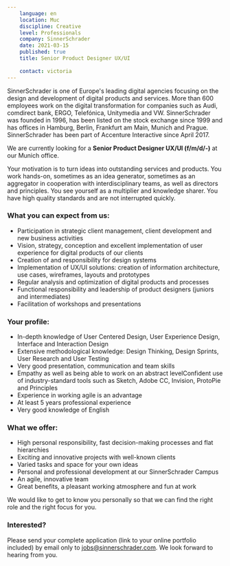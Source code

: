```yaml
---
    language: en
    location: Muc
    discipline: Creative
    level: Professionals
    company: SinnerSchrader
    date: 2021-03-15
    published: true
    title: Senior Product Designer UX/UI
     
    contact: victoria
---
```


SinnerSchrader is one of Europe's leading digital agencies focusing on the design and development of digital products and services. More than 600 employees work on the digital transformation for companies such as Audi, comdirect bank, ERGO, Telefónica, Unitymedia and VW. SinnerSchrader was founded in 1996, has been listed on the stock exchange since 1999 and has offices in Hamburg, Berlin, Frankfurt am Main, Munich and Prague. SinnerSchrader has been part of Accenture Interactive since April 2017.

We are currently looking for a **Senior Product Designer UX/UI (f/m/d/-)** at our Munich office.

Your motivation is to turn ideas into outstanding services and products. You work hands-on, sometimes as an idea generator, sometimes as an aggregator in cooperation with interdisciplinary teams, as well as directors and principles. You see yourself as a multiplier and knowledge sharer. You have high quality standards and are not interrupted quickly.

### What you can expect from us:

- Participation in strategic client management, client development and new business activities
- Vision, strategy, conception and excellent implementation of user experience for digital products of our clients
- Creation of and responsibility for design systems
- Implementation of UX/UI solutions: creation of information architecture, use cases, wireframes, layouts and prototypes
- Regular analysis and optimization of digital products and processes
- Functional responsibility and leadership of product designers (juniors and intermediates)
- Facilitation of workshops and presentations

### Your profile:

- In-depth knowledge of User Centered Design, User Experience Design, Interface and Interaction Design
- Extensive methodological knowledge: Design Thinking, Design Sprints, User Research and User Testing
- Very good presentation, communication and team skills
- Empathy as well as being able to work on an abstract levelConfident use of industry-standard tools such as Sketch, Adobe CC, Invision, ProtoPie and Principles
- Experience in working agile is an advantage
- At least 5 years professional experience
- Very good knowledge of English

### What we offer:

- High personal responsibility, fast decision-making processes and flat hierarchies
- Exciting and innovative projects with well-known clients
- Varied tasks and space for your own ideas
- Personal and professional development at our SinnerSchrader Campus
- An agile, innovative team
- Great benefits, a pleasant working atmosphere and fun at work

We would like to get to know you personally so that we can find the right role and the right focus for you.

### Interested?

Please send your complete application (link to your online portfolio included) by email only to jobs@sinnerschrader.com. We look forward to hearing from you.
